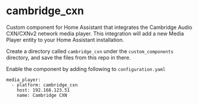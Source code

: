 # cambridge_cxn
Custom component for Home Assistant that integrates the Cambridge Audio CXN/CXNv2 network media player.
This integration will add a new Media Player entity to your Home Assistant installation.

Create a directory called `cambridge_cxn` under the `custom_components` directory, and save the files from this repo in there.

Enable the component by adding following to `configuration.yaml`

```
media_player:
  - platform: cambridge_cxn
    host: 192.168.123.51
    name: Cambridge CXN
```

